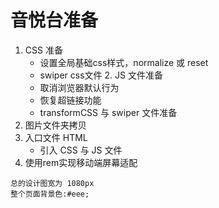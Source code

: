 # 音悦台准备
1. CSS 准备
   * 设置全局基础css样式，normalize 或 reset
   * swiper css文件
          2. JS 文件准备
   * 取消浏览器默认行为
   * 恢复超链接功能
   * transformCSS 与 swiper 文件准备
3. 图片文件夹拷贝
4. 入口文件 HTML 
   * 引入 CSS 与 JS 文件
5. 使用rem实现移动端屏幕适配

```
总的设计图宽为 1080px
整个页面背景色:#eee;
```


